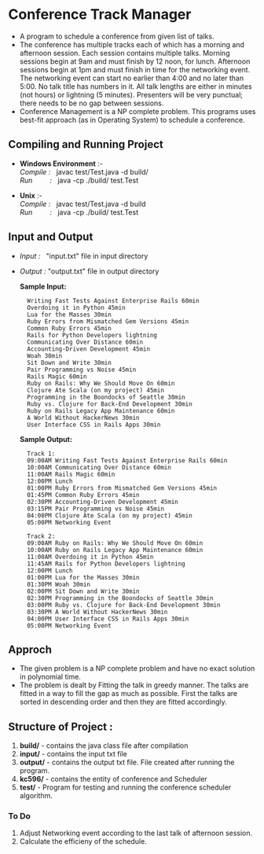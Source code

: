 # Conference Track Manager
- A program to schedule a conference from given list of talks. 
- The conference has multiple tracks each of which has a morning and afternoon session. Each session contains multiple talks. Morning sessions begin at 9am and must finish by 12 noon, for lunch. Afternoon sessions begin at 1pm and must finish in time for the networking event. The networking event can start no earlier than 4:00 and no later than 5:00. No talk title has numbers in it. All talk lengths are either in minutes (not hours) or lightning (5 minutes). Presenters will be very punctual; there needs to be no gap between sessions. 
- Conference Management is a NP complete problem. This programs uses best-fit approach (as in Operating System) to schedule a conference.

## Compiling and Running Project
 - **Windows Environment** :-  
 *Compile&nbsp;:* &nbsp; javac test/Test.java -d build/  
 *Run&nbsp;&nbsp;&nbsp;&nbsp;&nbsp;&nbsp;&nbsp;&nbsp;&nbsp;:* &nbsp; java -cp ./build/ test.Test  
  
 - **Unix** :-  
 *Compile&nbsp;:* &nbsp; javac test/Test.java -d build  
 *Run&nbsp;&nbsp;&nbsp;&nbsp;&nbsp;&nbsp;&nbsp;&nbsp;&nbsp;:* &nbsp; java -cp ./build/ test.Test  


## Input and Output

- *Input :* &nbsp; "input.txt" file in input directory
- *Output :* "output.txt" file in output directory
  
    **Sample Input:**

        Writing Fast Tests Against Enterprise Rails 60min
        Overdoing it in Python 45min
        Lua for the Masses 30min
        Ruby Errors from Mismatched Gem Versions 45min
        Common Ruby Errors 45min
        Rails for Python Developers lightning
        Communicating Over Distance 60min
        Accounting-Driven Development 45min
        Woah 30min
        Sit Down and Write 30min
        Pair Programming vs Noise 45min
        Rails Magic 60min
        Ruby on Rails: Why We Should Move On 60min
        Clojure Ate Scala (on my project) 45min
        Programming in the Boondocks of Seattle 30min
        Ruby vs. Clojure for Back-End Development 30min
        Ruby on Rails Legacy App Maintenance 60min
        A World Without HackerNews 30min
        User Interface CSS in Rails Apps 30min
        
     **Sample Output:**

        Track 1:
        09:00AM Writing Fast Tests Against Enterprise Rails 60min
        10:00AM Communicating Over Distance 60min
        11:00AM Rails Magic 60min
        12:00PM Lunch
        01:00PM Ruby Errors from Mismatched Gem Versions 45min
        01:45PM Common Ruby Errors 45min
        02:30PM Accounting-Driven Development 45min
        03:15PM Pair Programming vs Noise 45min
        04:00PM Clojure Ate Scala (on my project) 45min
        05:00PM Networking Event
        
        Track 2:
        09:00AM Ruby on Rails: Why We Should Move On 60min
        10:00AM Ruby on Rails Legacy App Maintenance 60min
        11:00AM Overdoing it in Python 45min
        11:45AM Rails for Python Developers lightning
        12:00PM Lunch
        01:00PM Lua for the Masses 30min
        01:30PM Woah 30min
        02:00PM Sit Down and Write 30min
        02:30PM Programming in the Boondocks of Seattle 30min
        03:00PM Ruby vs. Clojure for Back-End Development 30min
        03:30PM A World Without HackerNews 30min
        04:00PM User Interface CSS in Rails Apps 30min
        05:00PM Networking Event
    

## Approch
 - The given problem is a NP complete problem and have no exact solution in polynomial time.
 - The problem is dealt by Fitting the talk in greedy manner. The talks are fitted in a way to fill the gap as much as possible.
First the talks are sorted in descending order and then they are fitted accordingly.  
  

## Structure of Project :
1. **build/**	- contains the java class file after compilation
2. **input/**	- contains the input txt file
3. **output/**	- contains the output txt file. File created after running the program.
4. **kc596/**	- contains the entity of conference and Scheduler
5. **test/**	- Program for testing and running the conference scheduler algorithm.  


### To Do
1. Adjust Networking event according to the last talk of afternoon session.  
2. Calculate the efficieny of the schedule.